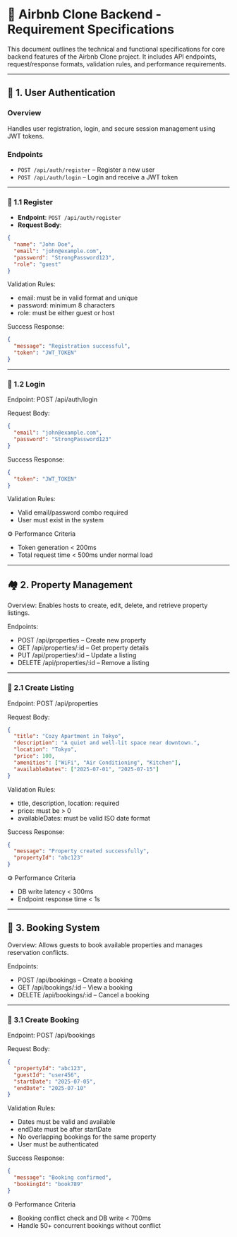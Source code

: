# 📄 Airbnb Clone Backend - Requirement Specifications

This document outlines the technical and functional specifications for core backend features of the Airbnb Clone project. It includes API endpoints, request/response formats, validation rules, and performance requirements.

---

## 🔐 1. User Authentication

### Overview
Handles user registration, login, and secure session management using JWT tokens.

### Endpoints
- `POST /api/auth/register` – Register a new user
- `POST /api/auth/login` – Login and receive a JWT token

---

### 📌 1.1 Register

- **Endpoint**: `POST /api/auth/register`
- **Request Body**:
```json
{
  "name": "John Doe",
  "email": "john@example.com",
  "password": "StrongPassword123",
  "role": "guest"
}
```

Validation Rules:
- email: must be in valid format and unique
- password: minimum 8 characters
- role: must be either guest or host

Success Response:
```json
{
  "message": "Registration successful",
  "token": "JWT_TOKEN"
}
```

---

### 📌 1.2 Login

Endpoint: POST /api/auth/login

Request Body:
```json
{
  "email": "john@example.com",
  "password": "StrongPassword123"
}
```

Success Response:
```json
{
  "token": "JWT_TOKEN"
}
```

Validation Rules:
- Valid email/password combo required
- User must exist in the system

⚙️ Performance Criteria
- Token generation < 200ms
- Total request time < 500ms under normal load

---

## 🏘️ 2. Property Management

Overview:
Enables hosts to create, edit, delete, and retrieve property listings.

Endpoints:
- POST /api/properties – Create new property
- GET /api/properties/:id – Get property details
- PUT /api/properties/:id – Update a listing
- DELETE /api/properties/:id – Remove a listing

---

### 📌 2.1 Create Listing

Endpoint: POST /api/properties

Request Body:
```json
{
  "title": "Cozy Apartment in Tokyo",
  "description": "A quiet and well-lit space near downtown.",
  "location": "Tokyo",
  "price": 100,
  "amenities": ["WiFi", "Air Conditioning", "Kitchen"],
  "availableDates": ["2025-07-01", "2025-07-15"]
}
```

Validation Rules:
- title, description, location: required
- price: must be > 0
- availableDates: must be valid ISO date format

Success Response:
```json
{
  "message": "Property created successfully",
  "propertyId": "abc123"
}
```

⚙️ Performance Criteria
- DB write latency < 300ms
- Endpoint response time < 1s

---

## 📅 3. Booking System

Overview:
Allows guests to book available properties and manages reservation conflicts.

Endpoints:
- POST /api/bookings – Create a booking
- GET /api/bookings/:id – View a booking
- DELETE /api/bookings/:id – Cancel a booking

---

### 📌 3.1 Create Booking

Endpoint: POST /api/bookings

Request Body:
```json
{
  "propertyId": "abc123",
  "guestId": "user456",
  "startDate": "2025-07-05",
  "endDate": "2025-07-10"
}
```

Validation Rules:
- Dates must be valid and available
- endDate must be after startDate
- No overlapping bookings for the same property
- User must be authenticated

Success Response:
```json
{
  "message": "Booking confirmed",
  "bookingId": "book789"
}
```

⚙️ Performance Criteria
- Booking conflict check and DB write < 700ms
- Handle 50+ concurrent bookings without conflict
```

